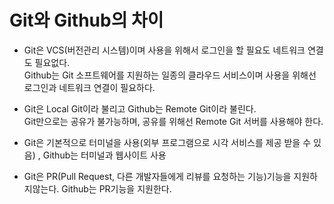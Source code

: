 # Git와 Github의 차이

- Git은 VCS(버전관리 시스템)이며 사용을 위해서 로그인을 할 필요도 네트워크 연결도 필요없다.<br>Github는 Git 소프트웨어를 지원하는 일종의 클라우드 서비스이며 사용을 위해선 로그인과 네트워크 연결이 필요하다.

- Git은 Local Git이라 불리고 Github는 Remote Git이라 불린다.<br>
  Git만으로는 공유가 불가능하며, 공유를 위해선 Remote Git 서버를 사용해야 한다.

- Git은 기본적으로 터미널을 사용(외부 프로그램으로 시각 서비스를 제공 받을 수 있음) ,
  Github는 터미널과 웹사이트 사용

- Git은 PR(Pull Request, 다른 개발자들에게 리뷰를 요청하는 기능)기능을 지원하지않는다.
  Github는 PR기능을 지원한다.

